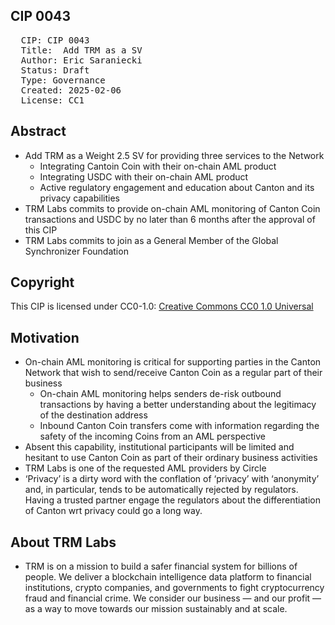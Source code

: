 ## CIP 0043

<pre>
  CIP: CIP 0043
  Title:  Add TRM as a SV  
  Author: Eric Saraniecki <eric@digitalasset.com>
  Status: Draft 
  Type: Governance 
  Created: 2025-02-06
  License: CC1
</pre>

## Abstract

* Add TRM as a Weight 2.5 SV for providing three services to the Network
  * Integrating Cantoin Coin with their on-chain AML product 
  * Integrating USDC with their on-chain AML product 
  * Active regulatory engagement and education about Canton and its privacy capabilities 
* TRM Labs commits to provide on-chain AML monitoring of Canton Coin transactions and USDC by no later than 6 months after the approval of this CIP 
* TRM Labs commits to join as a General Member of the Global Synchronizer Foundation 

## Copyright

This CIP is licensed under CC0-1.0: [Creative Commons CC0 1.0 Universal](https://creativecommons.org/publicdomain/zero/1.0/)


## Motivation

* On-chain AML monitoring is critical for supporting parties in the Canton Network that wish to send/receive Canton Coin as a regular part of their business 
  * On-chain AML monitoring helps senders de-risk outbound transactions by having a better understanding about the legitimacy of the destination address 
  * Inbound Canton Coin transfers come with information regarding the safety of the incoming Coins from an AML perspective 
* Absent this capability, institutional participants will be limited and hesitant to use Canton Coin as part of their ordinary business activities 
* TRM Labs is one of the requested AML providers by Circle
* ‘Privacy’ is a dirty word with the conflation of ‘privacy’ with ‘anonymity’ and, in particular, tends to be automatically rejected by regulators. Having a trusted partner engage the regulators about the differentiation of Canton wrt privacy could go a long way. 


## About TRM Labs

* TRM is on a mission to build a safer financial system for billions of people. We deliver a blockchain intelligence data platform to financial institutions, crypto companies, and governments to fight cryptocurrency fraud and financial crime. We consider our business — and our profit — as a way to move towards our mission sustainably and at scale.
